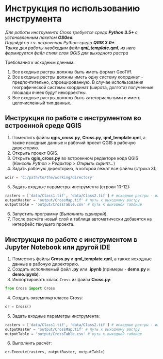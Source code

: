# Инструкция по использованию инструмента

*Для работы инструмента Cross требуется среда **Python 3.5+** с установленным пакетом **OSGeo**. \
Подойдёт в т.ч. встроенная Python-среда **QGIS 3.0+**. \
Также для работы необходим файл **qml_template.qml**, из него формируется файл стиля слоя QGIS для выходного растра*

Требования к исходным данным:
1. Все входные растры должны быть иметь формат GeoTiff.
2. Все входные растры должны иметь одну систему координат - предпочтительно, спроецированную. В случае использования географической системы координат (широта, долгота) полученные площади ячеек будут некорректны.
4. Все входные растры должны быть категориальными и иметь целочисленный тип данных.

## Инструкция по работе с инструментом во встроенной среде QGIS
1. Поместить файлы **qgis_cross.py**, **Cross.py**, **qml_template.qml**, а также исходные данные и рабочий проект QGIS в рабочую директорию.
2. Открыть проект QGIS.
3. Открыть **qgis_cross.py** во встроенном редакторе кода QGIS (*Консоль Python > Редактор > Открыть скрипт...*)
4. Задать рабочую директорию, в которой лежат все файлы (строка 3):
```python
wdir = 'C:/path/to/the/working/directory'
```
5. Задать входные параметры инструмента (строки 10-12):
```python
rasters = ['data/Class1.tif', 'data/Class2.tif'] # исходные растры - их количество может быть произвольным
outputRaster = 'output/CrossMap.tif' # путь к выходному растру
outputTable = 'output/CrossTable.csv' # путь к выходной таблице
```
6. Запустить программу (*Выполнить сценарий*). 
7. После расчёта новый слой и таблица автоматически добавятся на интерфейс текущего проекта. 

## Инструкция по работе с инструментом в Jupyter Notebook или другой IDE
1. Поместить файлы **Cross.py** и **qml_template.qml**, а также исходные данные в рабочую директорию.
2. Создать исполняемый файл **.py** или **.ipynb** (примеры - **demo.py** и **demo.ipynb**).
3. Импортировать класс `Cross` из файла **Cross.py**: 
```python
from Cross import Cross
```
4. Создать экземпляр класса Cross:
```python
cr = Cross()
```
5. Задать входные параметры инструмента:
```python
rasters = ['data/Class1.tif', 'data/Class2.tif'] # исходные растры - их количество может быть произвольным
outputRaster = 'output/CrossMap.tif' # путь к выходному растру
outputTable = 'output/CrossTable.csv' # путь к выходной таблице
```
6. Выполнить расчёт:
```python
cr.Execute(rasters, outputRaster, outputTable)
```
